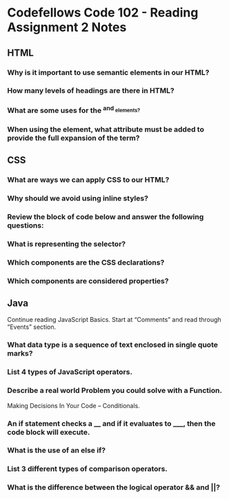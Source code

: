 # Codefellows Code 102 - Reading Assignment 2 Notes

## HTML
### Why is it important to use semantic elements in our HTML?

### How many levels of headings are there in HTML?

### What are some uses for the <sup> and <sub> elements?

### When using the <abbr> element, what attribute must be added to provide the full expansion of the term?

## CSS
### What are ways we can apply CSS to our HTML?

### Why should we avoid using inline styles?

### Review the block of code below and answer the following questions:

### What is representing the selector?

### Which components are the CSS declarations?

### Which components are considered properties?


## Java
Continue reading JavaScript Basics. Start at “Comments” and read through “Events” section.

### What data type is a sequence of text enclosed in single quote marks?

### List 4 types of JavaScript operators.

### Describe a real world Problem you could solve with a Function.

 Making Decisions In Your Code – Conditionals.

### An if statement checks a __ and if it evaluates to ___, then the code block will execute.

### What is the use of an else if?

### List 3 different types of comparison operators.

### What is the difference between the logical operator && and ||?